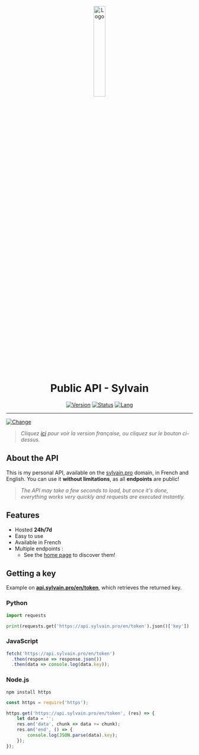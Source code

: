<div align="center">
  <a href="https://api.sylvain.pro/en"><img src="https://github.com/20syldev/api/blob/main/src/api.png" alt="Logo" width="25%" height="auto"></a>

# Public API - Sylvain
  [![Version](https://custom-icon-badges.demolab.com/badge/Version%20:-v1.4.9-ee6464?logo=api.sylvain.pro&labelColor=23272A)](https://github.com/20syldev/api/releases/latest)
  [![Status](https://img.shields.io/badge/Status%20:-Online-42b85f?labelColor=23272A)](https://api.sylvain.pro/en)
  [![Lang](https://img.shields.io/badge/Lang%20:-EN-3857ab?labelColor=23272A)](https://github.com/20syldev/api#readme)
</div>

---

[![Change](https://img.shields.io/badge/Langue%20:-FR-3857ab?labelColor=23272A)](https://github.com/20syldev/api#readme)
> *Cliquez [ici](https://github.com/20syldev/api#readme) pour voir la version française, ou cliquez sur le bouton ci-dessus.*

## About the API
This is my personal API, available on the [sylvain.pro](https://api.sylvain.pro/en) domain, in French and English. 
You can use it **without limitations**, as all **endpoints** are public!
> *The API may take a few seconds to load, but once it's done, everything works very quickly and requests are executed instantly.*

## Features
- Hosted **24h/7d**
- Easy to use
- Available in French
- Multiple endpoints :
  - See the [home page](https://api.sylvain.pro/en) to discover them!

## Getting a key
Example on **[api.sylvain.pro/en/token](https://api.sylvain.pro/en/token)**, which retrieves the returned key.
### Python
```py
import requests

print(requests.get('https://api.sylvain.pro/en/token').json()['key'])
```

### JavaScript
```js
fetch('https://api.sylvain.pro/en/token')
  .then(response => response.json())
  .then(data => console.log(data.key));
```

### Node.js
```
npm install https
```
```js
const https = require('https');

https.get('https://api.sylvain.pro/en/token', (res) => {
    let data = '';
    res.on('data', chunk => data += chunk);
    res.on('end', () => {
        console.log(JSON.parse(data).key);
    });
});
```

